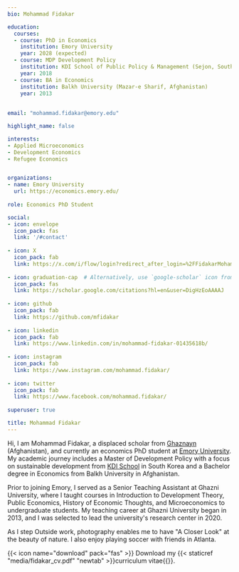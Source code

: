 ```yaml
---
bio: Mohammad Fidakar 

education:
  courses:
  - course: PhD in Economics
    institution: Emory University
    year: 2028 (expected)
  - course: MDP Development Policy
    institution: KDI School of Public Policy & Management (Sejon, South Korea)
    year: 2018
  - course: BA in Economics
    institution: Balkh University (Mazar-e Sharif, Afghanistan)
    year: 2013 
  
    
email: "mohammad.fidakar@emory.edu"

highlight_name: false

interests:
- Applied Microeconomics
- Development Economics
- Refugee Economics


organizations:
- name: Emory University
  url: https://economics.emory.edu/
  
role: Economics PhD Student

social:
- icon: envelope
  icon_pack: fas
  link: '/#contact'
  
- icon: X
  icon_pack: fab
  link: https://x.com/i/flow/login?redirect_after_login=%2FFidakarMohammad
  
- icon: graduation-cap  # Alternatively, use `google-scholar` icon from `ai` icon pack
  icon_pack: fas
  link: https://scholar.google.com/citations?hl=en&user=DigHzEoAAAAJ
  
- icon: github
  icon_pack: fab
  link: https://github.com/mfidakar
  
- icon: linkedin
  icon_pack: fab
  link: https://www.linkedin.com/in/mohammad-fidakar-01435618b/
  
- icon: instagram 
  icon_pack: fab
  link: https://www.instagram.com/mohammad.fidakar/
  
- icon: twitter 
  icon_pack: fab
  link: https://www.facebook.com/mohammad.fidakar/
  
superuser: true

title: Mohammad Fidakar
---
```


Hi, I am Mohammad Fidakar, a displaced scholar from [Ghaznayn](https://en.wikipedia.org/wiki/Ghazni) (Afghanistan), and currently an economics PhD student at [Emory University](https://www.emory.edu/home/index.html). My academic journey includes a Master of Development Policy with a focus on sustainable development from [KDI School](https://www.kdischool.ac.kr/) in South Korea and a Bachelor degree in Economics from Balkh University in Afghanistan.

Prior to joining Emory, I served as a Senior Teaching Assistant at Ghazni University, where I taught courses in Introduction to Development Theory, Public Economics, History of Economic Thoughts, and Microeconomics to undergraduate students. My teaching career at Ghazni University began in 2013, and I was selected to lead the university's research center in 2020.

As I step Outside work, photography enables me to have "A Closer Look" at the beauty of nature. I also enjoy playing soccer with friends in Atlanta.  


{{< icon name="download" pack="fas" >}} Download my {{< staticref "media/fidakar_cv.pdf" "newtab" >}}curriculum vitae{{</staticref >}}.
